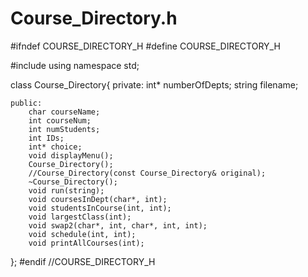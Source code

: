 # Course_Directory.h
#ifndef COURSE_DIRECTORY_H
#define COURSE_DIRECTORY_H

#include <iostream>
using namespace std;

class Course_Directory{
	private:
        int* numberOfDepts;
        string filename;

	public:
        char courseName;
        int courseNum;
        int numStudents;
        int IDs;
        int* choice;
        void displayMenu();
        Course_Directory();
        //Course_Directory(const Course_Directory& original);
        ~Course_Directory();
        void run(string);
        void coursesInDept(char*, int);
        void studentsInCourse(int, int);
        void largestClass(int);
        void swap2(char*, int, char*, int, int);
        void schedule(int, int);
        void printAllCourses(int);
};
#endif //COURSE_DIRECTORY_H
